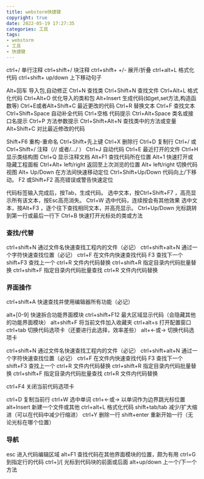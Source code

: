 ```yaml
---
title: webstorm快捷键
copyright: true
date: 2022-05-19 17:27:35
categories: 工具
tags: 
- webstorm
- 工具
- 快捷键
---
```

ctrl+/ 单行注释
ctrl+shift+/ 块注释
ctrl+shift+ +/- 展开/折叠
ctrl+alt+L 格式化代码
ctrl+shift+ up/down 上下移动句子

<!-- more -->

Alt+回车 导入包,自动修正
Ctrl+N 查找类
Ctrl+Shift+N 查找文件
Ctrl+Alt+L 格式化代码
Ctrl+Alt+O 优化导入的类和包
Alt+Insert 生成代码(如get,set方法,构造函数等)
Ctrl+E或者Alt+Shift+C 最近更改的代码
Ctrl+R 替换文本
Ctrl+F 查找文本
Ctrl+Shift+Space 自动补全代码
Ctrl+空格 代码提示
Ctrl+Alt+Space 类名或接口名提示
Ctrl+P 方法参数提示
Ctrl+Shift+Alt+N 查找类中的方法或变量
Alt+Shift+C 对比最近修改的代码

Shift+F6 重构-重命名
Ctrl+Shift+先上键
Ctrl+X 删除行
Ctrl+D 复制行
Ctrl+/ 或 Ctrl+Shift+/ 注释（// 或者/*...*/ ）
Ctrl+J 自动代码
Ctrl+E 最近打开的文件
Ctrl+H 显示类结构图
Ctrl+Q 显示注释文档
Alt+F1 查找代码所在位置
Alt+1 快速打开或隐藏工程面板
Ctrl+Alt+ left/right 返回至上次浏览的位置
Alt+ left/right 切换代码视图
Alt+ Up/Down 在方法间快速移动定位
Ctrl+Shift+Up/Down 代码向上/下移动。
F2 或Shift+F2 高亮错误或警告快速定位

代码标签输入完成后，按Tab，生成代码。
选中文本，按Ctrl+Shift+F7 ，高亮显示所有该文本，按Esc高亮消失。
Ctrl+W 选中代码，连续按会有其他效果
选中文本，按Alt+F3 ，逐个往下查找相同文本，并高亮显示。
Ctrl+Up/Down 光标跳转到第一行或最后一行下
Ctrl+B 快速打开光标处的类或方法

### 查找/代替

ctrl+shift+N 通过文件名快速查找工程内的文件（必记）
ctrl+shift+alt+N 通过一个字符快速查找位置（必记）
ctrl+F 在文件内快速查找代码
F3 查找下一个
shift+F3 查找上一个
ctrl+R 文件内代码替换
ctrl+shift+R 指定目录内代码批量替换
ctrl+shift+F 指定目录内代码批量查找
ctrl+R 文件内代码替换

### 界面操作

ctrl+shift+A 快速查找并使用编辑器所有功能（必记）

alt+[0-9] 快速拆合功能界面模块
ctrl+shift+F12 最大区域显示代码（会隐藏其他的功能界面模块）
alt+shift+F 将当前文件加入收藏夹
ctrl+alt+s 打开配置窗口
ctrl+tab 切换代码选项卡（还要进行此选择，效率差些）
alt+<-或-> 切换代码选项卡

ctrl+shift+N 通过文件名快速查找工程内的文件（必记）
ctrl+shift+alt+N 通过一个字符快速查找位置（必记）
ctrl+F 在文件内快速查找代码
F3 查找下一个
shift+F3 查找上一个
ctrl+R 文件内代码替换
ctrl+shift+R 指定目录内代码批量替换
ctrl+shift+F 指定目录内代码批量查找
ctrl+R 文件内代码替换

ctrl+F4 关闭当前代码选项卡

ctrl+D 复制当前行
ctrl+W 选中单词
ctrl+<-或-> 以单词作为边界跳光标位置
alt+Insert 新建一个文件或其他
ctrl+alt+L 格式化代码
shift+tab/tab 减少/扩大缩进（可以在代码中减少行缩进）
ctrl+Y 删除一行
shift+enter 重新开始一行（无论光标在哪个位置）

### 导航

esc 进入代码编辑区域
alt+F1 查找代码在其他界面模块的位置，颇为有用
ctrl+G 到指定行的代码
ctrl+]/[ 光标到代码块的前面或后面
alt+up/down 上一个/下一个方法
